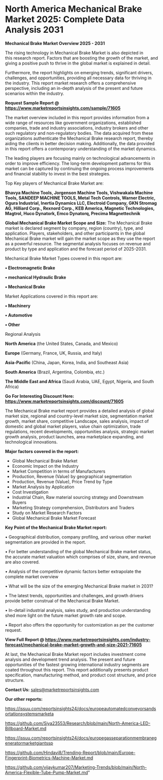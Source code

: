 # North America Mechanical Brake Market 2025: Complete Data Analysis 2031

<Strong> Mechanical Brake Market Overview 2025 - 2031</strong>

The rising technology in Mechanical Brake Market is also depicted in this research report. Factors that are boosting the growth of the market, and giving a positive push to thrive in the global market is explained in detail.

Furthermore, the report highlights on emerging trends, significant drivers, challenges, and opportunities, providing all necessary data for thriving in the industry. This report market research offers a comprehensive perspective, including an in-depth analysis of the present and future scenarios within the industry.

<strong>Request Sample Report @ <a href=https://www.marketreportsinsights.com/sample/71605>https://www.marketreportsinsights.com/sample/71605</a></strong>

The market overview included in this report provides information from a wide range of resources like government organizations, established companies, trade and industry associations, industry brokers and other such regulatory and non-regulatory bodies. The data acquired from these organizations authenticate the Mechanical Brake research report, thereby aiding the clients in better decision making. Additionally, the data provided in this report offers a contemporary understanding of the market dynamics.

The leading players are focusing mainly on technological advancements in order to improve efficiency. The long-term development patterns for this market can be captured by continuing the ongoing process improvements and financial stability to invest in the best strategies.

Top Key players of Mechanical Brake Market are:

<strong>Bhavya Machine Tools, Jorgenson Machine Tools, Vishwakala Machine Tools, SANDEEP MACHINE TOOLS, Metal Tech Controls, Warner Electric, Ogura Industrial, Inertia Dynamics LLC, Electroid Company, GKN Stromag AG, Hilliard Corp., Rexnord Corp., KEB America, Magnetic Technologies, Magtrol, Huco Dynatork, Emco Dynatorq, Precima Magnettechnik</strong>

<strong><b>Global Mechanical Brake Market Scope and Size:</b></strong>
The Mechanical Brake market is declared segment by company, region (country), type, and application. Players, stakeholders, and other participants in the global Mechanical Brake market will gain the market scope as they use the report as a powerful resource. The segmental analysis focuses on revenue and product by type and application and the forecast period of 2025-2031.

Mechanical Brake Market Types covered in this report are:

<strong>• Electromagnetic Brake

• mechanical Hydraulic Brake

• Mechanical Brake</strong>

Market Applications covered in this report are:

<strong>• Machinery

• Automotive

• Other</strong> 

Regional Analysis

<strong>North America</strong> (the United States, Canada, and Mexico)

<strong>Europe</strong> (Germany, France, UK, Russia, and Italy)

<strong>Asia-Pacific</strong> (China, Japan, Korea, India, and Southeast Asia)

<strong>South America</strong> (Brazil, Argentina, Colombia, etc.)

<strong>The Middle East and Africa</strong> (Saudi Arabia, UAE, Egypt, Nigeria, and South Africa)

<strong>Go For Interesting Discount Here: <a href=https://www.marketreportsinsights.com/discount/71605>https://www.marketreportsinsights.com/discount/71605</a></strong>

The Mechanical Brake market report provides a detailed analysis of global market size, regional and country-level market size, segmentation market growth, market share, competitive Landscape, sales analysis, impact of domestic and global market players, value chain optimization, trade regulations, recent developments, opportunities analysis, strategic market growth analysis, product launches, area marketplace expanding, and technological innovations.

<strong><b>Major factors covered in the report:</b></strong>
<ul>
  <li>Global Mechanical Brake Market </li>
  <li>Economic Impact on the Industry</li>
  <li>Market Competition in terms of Manufacturers</li>
  <li>Production, Revenue (Value) by geographical segmentation</li>
  <li>Production, Revenue (Value), Price Trend by Type</li>
  <li>Market Analysis by Application</li>
  <li>Cost Investigation</li>
  <li>Industrial Chain, Raw material sourcing strategy and Downstream Buyers</li>
  <li>Marketing Strategy comprehension, Distributors and Traders</li>
  <li>Study on Market Research Factors</li>
  <li>Global Mechanical Brake Market Forecast</li>
</ul>

<strong><b>Key Point of the Mechanical Brake Market report:</b></strong>

• Geographical distribution, company profiling, and various other market segmentation are provided in the report.

• For better understanding of the global Mechanical Brake market status, the accurate market valuation which comprises of size, share, and revenue are also covered.

• Analysis of the competitive dynamic factors better extrapolate the complete market overview

• What will be the size of the emerging Mechanical Brake market in 2031?

• The latest trends, opportunities and challenges, and growth drivers provide better construal of the Mechanical Brake Market.

• In-detail industrial analysis, sales study, and production understanding shed more light on the future market growth rate and scope.

• Report also offers the opportunity for customization as per the customer request.

<strong><b>View Full Report @ <a href=https://www.marketreportsinsights.com/industry-forecast/mechanical-brake-market-growth-and-size-2021-71605>https://www.marketreportsinsights.com/industry-forecast/mechanical-brake-market-growth-and-size-2021-71605</a></b></strong>


At last, the Mechanical Brake Market report includes investment come analysis and development trend analysis. The present and future opportunities of the fastest growing international industry segments are coated throughout this report. This report additionally presents product specification, manufacturing method, and product cost structure, and price structure.

<strong>Contact Us:</strong>
sales@marketreportsinsights.com

<strong>Our other reports:</strong>

<a href=https://issuu.com/reportsinsights24/docs/europeautomatedconveyorsandsortationsystemsmarketa>https://issuu.com/reportsinsights24/docs/europeautomatedconveyorsandsortationsystemsmarketa</a>

<a href=https://github.com/Siya23553/Research/blob/main/North-America-LED-Billboard-Market.md>https://github.com/Siya23553/Research/blob/main/North-America-LED-Billboard-Market.md</a>

<a href=https://issuu.com/reportsinsights24/docs/europegasseparationmembranegeneratormarketgiantssp>https://issuu.com/reportsinsights24/docs/europegasseparationmembranegeneratormarketgiantssp</a>

<a href=https://github.com/Hindavi8/Trending-Report/blob/main/Europe-Fingerprint-Biometrics-Machine-Market.md>https://github.com/Hindavi8/Trending-Report/blob/main/Europe-Fingerprint-Biometrics-Machine-Market.md</a>

<a href=https://github.com/vijaykumar207/Marketing-Trends/blob/main/North-America-Flexible-Tube-Pump-Market.md>https://github.com/vijaykumar207/Marketing-Trends/blob/main/North-America-Flexible-Tube-Pump-Market.md</a>"
